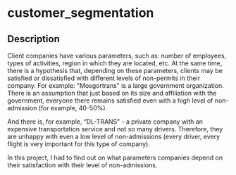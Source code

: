 # customer_segmentation
## Description
Client companies have various parameters, such as: number of employees, types of activities, region in which they are located, etc.
At the same time, there is a hypothesis that, depending on these parameters, clients may be satisfied or dissatisfied with different levels of non-permits in their company.
For example: "Mosgortrans" is a large government organization. There is an assumption that just based on its size and affiliation with the government, everyone there remains satisfied even with a high level of non-admission (for example, 40-50%).

And there is, for example, “DL-TRANS” - a private company with an expensive transportation service and not so many drivers. Therefore, they are unhappy with even a low level of non-admissions (every driver, every flight is very important for this type of company).

In this project, I had to find out on what parameters companies depend on their satisfaction with their level of non-admissions.

